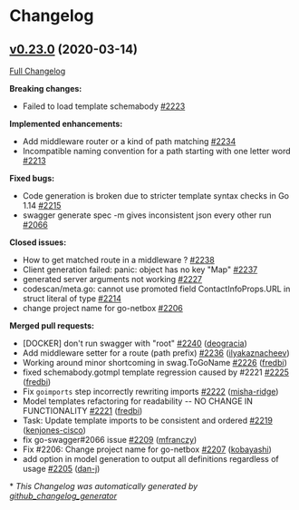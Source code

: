 # Changelog

## [v0.23.0](https://github.com/go-swagger/go-swagger/tree/v0.23.0) (2020-03-14)

[Full Changelog](https://github.com/go-swagger/go-swagger/compare/v0.22.0...v0.23.0)

**Breaking changes:**

- Failed to load template schemabody [\#2223](https://github.com/go-swagger/go-swagger/issues/2223)

**Implemented enhancements:**

- Add middleware router or a kind of path matching [\#2234](https://github.com/go-swagger/go-swagger/issues/2234)
- Incompatible naming convention for a path starting with one letter word [\#2213](https://github.com/go-swagger/go-swagger/issues/2213)

**Fixed bugs:**

- Code generation is broken due to stricter template syntax checks in Go 1.14 [\#2215](https://github.com/go-swagger/go-swagger/issues/2215)
- swagger generate spec -m gives inconsistent json every other run [\#2066](https://github.com/go-swagger/go-swagger/issues/2066)

**Closed issues:**

- How to get matched route in a middleware ? [\#2238](https://github.com/go-swagger/go-swagger/issues/2238)
- Client generation failed: panic: object has no key "Map" [\#2237](https://github.com/go-swagger/go-swagger/issues/2237)
- generated server arguments not working [\#2227](https://github.com/go-swagger/go-swagger/issues/2227)
- codescan/meta.go: cannot use promoted field ContactInfoProps.URL in struct literal of type [\#2214](https://github.com/go-swagger/go-swagger/issues/2214)
- change project name for go-netbox [\#2206](https://github.com/go-swagger/go-swagger/issues/2206)

**Merged pull requests:**

- \[DOCKER\] don't run swagger with "root" [\#2240](https://github.com/go-swagger/go-swagger/pull/2240) ([deogracia](https://github.com/deogracia))
- Add middleware setter for a route \(path prefix\) [\#2236](https://github.com/go-swagger/go-swagger/pull/2236) ([ilyakaznacheev](https://github.com/ilyakaznacheev))
- Working around minor shortcoming in swag.ToGoName [\#2226](https://github.com/go-swagger/go-swagger/pull/2226) ([fredbi](https://github.com/fredbi))
- fixed schemabody.gotmpl template regression caused by \#2221 [\#2225](https://github.com/go-swagger/go-swagger/pull/2225) ([fredbi](https://github.com/fredbi))
- Fix `goimports` step incorrectly rewriting imports [\#2222](https://github.com/go-swagger/go-swagger/pull/2222) ([misha-ridge](https://github.com/misha-ridge))
- Model templates refactoring for readability -- NO CHANGE IN FUNCTIONALITY [\#2221](https://github.com/go-swagger/go-swagger/pull/2221) ([fredbi](https://github.com/fredbi))
- Task: Update template imports to be consistent and ordered [\#2219](https://github.com/go-swagger/go-swagger/pull/2219) ([kenjones-cisco](https://github.com/kenjones-cisco))
- fix go-swagger\#2066 issue [\#2209](https://github.com/go-swagger/go-swagger/pull/2209) ([mfranczy](https://github.com/mfranczy))
- Fix \#2206: Change project name for go-netbox [\#2207](https://github.com/go-swagger/go-swagger/pull/2207) ([kobayashi](https://github.com/kobayashi))
- add option in model generation to output all definitions regardless of usage [\#2205](https://github.com/go-swagger/go-swagger/pull/2205) ([dan-j](https://github.com/dan-j))



\* *This Changelog was automatically generated by [github_changelog_generator](https://github.com/github-changelog-generator/github-changelog-generator)*
